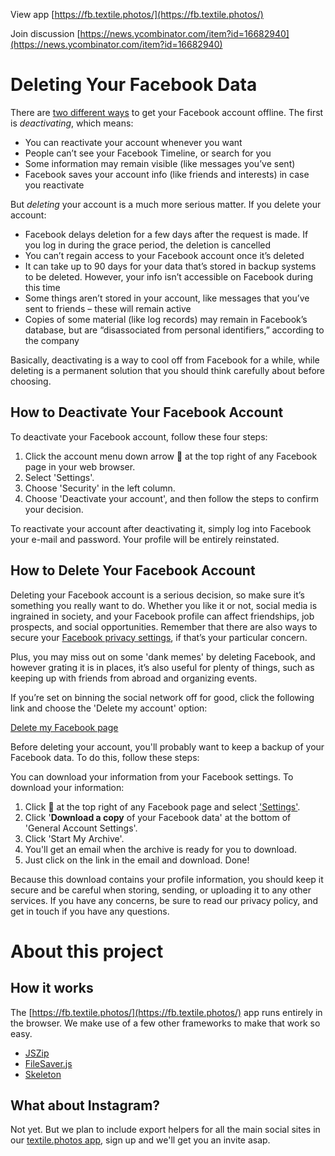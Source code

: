 View app [https://fb.textile.photos/](https://fb.textile.photos/)

Join discussion [https://news.ycombinator.com/item?id=16682940](https://news.ycombinator.com/item?id=16682940)

# Deleting Your Facebook Data

There are [two different ways](http://www.trustedreviews.com/news/how-to-delete-facebook-account-2950145) to get your Facebook account offline. The first is *deactivating*, which means:

* You can reactivate your account whenever you want
* People can’t see your Facebook Timeline, or search for you
* Some information may remain visible (like messages you’ve sent)
* Facebook saves your account info (like friends and interests) in case you reactivate

But *deleting* your account is a much more serious matter. If you delete your account:

* Facebook delays deletion for a few days after the request is made. If you log in during the grace period, the deletion is cancelled
* You can’t regain access to your Facebook account once it’s deleted
* It can take up to 90 days for your data that’s stored in backup systems to be deleted. However, your info isn’t accessible on Facebook during this time
* Some things aren’t stored in your account, like messages that you’ve sent to friends – these will remain active
* Copies of some material (like log records) may remain in Facebook’s database, but are “disassociated from personal identifiers,” according to the company

Basically, deactivating is a way to cool off from Facebook for a while, while deleting is a permanent solution that you should think carefully about before choosing.

## How to Deactivate Your Facebook Account

To deactivate your Facebook account, follow these four steps:

1. Click the account menu down arrow 🔽 at the top right of any Facebook page in your web browser.
2. Select 'Settings'.
3. Choose 'Security' in the left column.
4. Choose 'Deactivate your account', and then follow the steps to confirm your decision.

To reactivate your account after deactivating it, simply log into Facebook your e-mail and password. Your profile will be entirely reinstated.

## How to Delete Your Facebook Account

Deleting your Facebook account is a serious decision, so make sure it’s something you really want to do. Whether you like it or not, social media is ingrained in society, and your Facebook profile can affect friendships, job prospects, and social opportunities. Remember that there are also ways to secure your [Facebook privacy settings](http://www.trustedreviews.com/opinion/facebook-privacy-settings-protecting-what-you-care-about-2939307), if that’s your particular concern.

Plus, you may miss out on some 'dank memes' by deleting Facebook, and however grating it is in places, it’s also useful for plenty of things, such as keeping up with friends from abroad and organizing events.

If you’re set on binning the social network off for good, click the following link and choose the 'Delete my account' option:

[Delete my Facebook page](https://www.facebook.com/help/delete_account)

Before deleting your account, you'll probably want to keep a backup of your Facebook data. To do this, follow these steps:

You can download your information from your Facebook settings. To download your information:

1. Click 🔽 at the top right of any Facebook page and select ['Settings'](https://www.facebook.com/settings).
2. Click '**Download a copy** of your Facebook data' at the bottom of 'General Account Settings'.
3. Click 'Start My Archive'.
4. You'll get an email when the archive is ready for you to download.
5. Just click on the link in the email and download. Done!

Because this download contains your profile information, you should keep it secure and be careful when storing, sending, or uploading it to any other services.
If you have any concerns, be sure to read our privacy policy, and get in touch if you have any questions.

# About this project

## How it works

The [https://fb.textile.photos/](https://fb.textile.photos/) app runs entirely in the browser. We make use of a few other frameworks to make that work so easy.

* [JSZip](https://stuk.github.io/jszip/)
* [FileSaver.js](https://eligrey.com/demos/FileSaver.js/)
* [Skeleton](http://getskeleton.com/)

## What about Instagram?

Not yet. But we plan to include export helpers for all the main social sites in our [textile.photos app](https://www.textile.photos/), sign up and we'll get you an invite asap. 
